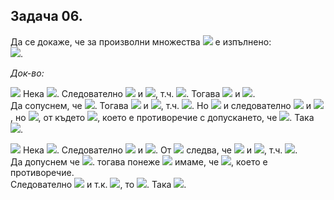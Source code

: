 ## Задача 06.

Да се докаже, че за произволни множества <img src="https://latex.codecogs.com/svg.latex?\Large&space;A,B,C"> е изпълнено:<br><img src="https://latex.codecogs.com/svg.latex?\Large&space;A\times{(B\setminus{C})}=(A\times{B})\setminus{(A\times{C})}">.

*Док-во:*

<img src="https://latex.codecogs.com/svg.latex?\Large&space;(\subseteq)"> Нека <img src="https://latex.codecogs.com/svg.latex?\Large&space;x\in{A\times{(B\setminus{C})}}">. Следователно <img src="https://latex.codecogs.com/svg.latex?\Large&space;\exists{a\in{A}}"> и <img src="https://latex.codecogs.com/svg.latex?\Large&space;b\in{(B\setminus{C})}">, т.ч. <img src="https://latex.codecogs.com/svg.latex?\Large&space;x=(a,b)">. Тогава <img src="https://latex.codecogs.com/svg.latex?\Large&space;b\in{B}"> и <img src="https://latex.codecogs.com/svg.latex?\Large&space;b\notin{C}\Rightarrow{x=(a,b)}\in{A\times{B}}">.<br>Да сопуснем, че <img src="https://latex.codecogs.com/svg.latex?\Large&space;x\in{A\times{C}}">. Тогава <img src="https://latex.codecogs.com/svg.latex?\Large&space;\exists{a'}\in{A}"> и <img src="https://latex.codecogs.com/svg.latex?\Large&space;c\in{C}">, т.ч. <img src="https://latex.codecogs.com/svg.latex?\Large&space;x=(a',c)">. Но <img src="https://latex.codecogs.com/svg.latex?\Large&space;x=(a,b)"> и следователно <img src="https://latex.codecogs.com/svg.latex?\Large&space;x=(a,b)=(a',c)\Rightarrow{a=a'}"> и <img src="https://latex.codecogs.com/svg.latex?\Large&space;b=c">, но <img src="https://latex.codecogs.com/svg.latex?\Large&space;c\in{C}">, от където <img src="https://latex.codecogs.com/svg.latex?\Large&space;b\in{C}">, което е противоречие с допускането, че <img src="https://latex.codecogs.com/svg.latex?\Large&space;x\in{A\times{C}}\Rightarrow{x\notin{A\times{C}}}">. Така <img src="https://latex.codecogs.com/svg.latex?\Large&space;x\in{(A\times{B})\setminus{(A\times{C})}}">.

<img src="https://latex.codecogs.com/svg.latex?\Large&space;(\supseteq)"> Нека <img src="https://latex.codecogs.com/svg.latex?\Large&space;x\in(A\times{B})\setminus{(A\times{C})}">. Следователно <img src="https://latex.codecogs.com/svg.latex?\Large&space;x\in{A\times{B}}"> и <img src="https://latex.codecogs.com/svg.latex?\Large&space;x\notin{A\times{C}}">. От <img src="https://latex.codecogs.com/svg.latex?\Large&space;x\in{A\times{B}}"> следва, че <img src="https://latex.codecogs.com/svg.latex?\Large&space;\exists{a\in{A}}"> и <img src="https://latex.codecogs.com/svg.latex?\Large&space;b\in{B}">, т.ч. <img src="https://latex.codecogs.com/svg.latex?\Large&space;x\in{(a,b)}">.<br>Да допуснем че <img src="https://latex.codecogs.com/svg.latex?\Large&space;b\in{C}">. тогава понеже <img src="https://latex.codecogs.com/svg.latex?\Large&space;A\in{A}"> имаме, че <img src="https://latex.codecogs.com/svg.latex?\Large&space;x=(a,b)\in{A\times{C}}">, което е противоречие.<br>Следователно <img src="https://latex.codecogs.com/svg.latex?\Large&space;b\notin{C}"> и т.к. <img src="https://latex.codecogs.com/svg.latex?\Large&space;b\in{B}">, то <img src="https://latex.codecogs.com/svg.latex?\Large&space;b\in{B\setminus{C}}">. Така <img src="https://latex.codecogs.com/svg.latex?\Large&space;x=(a,b)\in{A}\times{(B\setminus{C})}">.
